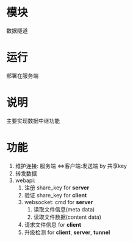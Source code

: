 # 模块
数据隧道

# 运行
部署在服务端

# 说明
主要实现数据中继功能

# 功能
1. 维护连接: 服务端 <=>客户端:发送端 by 共享key
2. 转发数据
3. webapi:
   1. 注册 share_key for  __server__
   2. 验证 share_key for __client__
   3. websocket: cmd for __server__
      1. 读取文件信息(meta data)
      2. 读取文件数据(content data)
   4. 请求文件信息 for __client__
   5. 升级检测 for __client__, __server__, __tunnel__ 